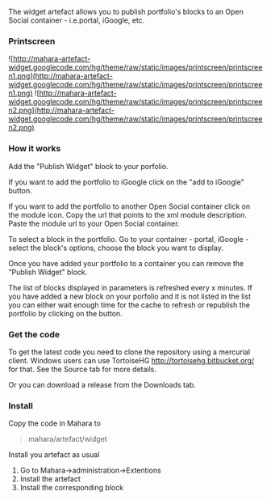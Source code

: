 The widget artefact allows you to publish portfolio's blocks to an Open Social container - i.e.portal, iGoogle, etc.
### Printscreen ###
![http://mahara-artefact-widget.googlecode.com/hg/theme/raw/static/images/printscreen/printscreen1.png](http://mahara-artefact-widget.googlecode.com/hg/theme/raw/static/images/printscreen/printscreen1.png)
![http://mahara-artefact-widget.googlecode.com/hg/theme/raw/static/images/printscreen/printscreen2.png](http://mahara-artefact-widget.googlecode.com/hg/theme/raw/static/images/printscreen/printscreen2.png)

### How it works ###
Add the "Publish Widget" block to your porfolio.

If you want to add the portfolio to iGoogle click on the "add to iGoogle" button.

If you want to add the portfolio to another Open Social container click on the module icon. Copy the url that points to the xml module description. Paste the module url to your Open Social container.

To select a block in the portfolio. Go to your container - portal, iGoogle - select the block's options, choose the block you want to display.

Once you have added your portfolio to a container you can remove the "Publish Widget" block.

The list of blocks displayed in parameters is refreshed every x minutes. If you have added a new block on your porfolio and it is not listed in the list you can either wait enough time for the cache to refresh or republish the portfolio by clicking on the button.

### Get the code ###
To get the latest code you need to clone the repository using a mercurial client. Windows users can use TortoiseHG http://tortoisehg.bitbucket.org/ for that. See the Source tab for more details.

Or you can download a release from the Downloads tab.

### Install ###
Copy the code in Mahara to

> mahara/artefact/widget

Install you artefact as usual

  1. Go to Mahara->administration->Extentions
  1. Install the artefact
  1. Install the corresponding block